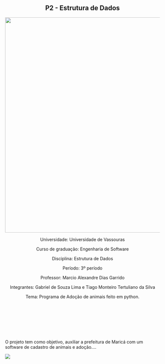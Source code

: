 <h2 align="center">P2 - Estrutura de Dados</h2>
<div align="center">
<img src="https://user-images.githubusercontent.com/47799542/227817195-8da4f449-55d6-42d4-a613-32d9047b6489.png" width="700px" />
</div>
<p align="center" >Universidade: Universidade de Vassouras</p>
<p align="center" >Curso de graduação: Engenharia de Software</p>
<p align="center" >Disciplina: Estrutura de Dados</p>
<p align="center" >Período: 3º período</p>
<p align="center" >Professor: Marcio Alexandre Dias Garrido</p>
<p align="center">Integrantes: Gabriel de Souza Lima e Tiago Monteiro Tertuliano da Silva</p>
<p align="center">Tema: Programa de Adoção de animais feito em python.</p>
<br>
<br>
<br>
<br>
<br>
<br>
<p> O projeto tem como objetivo, auxiliar a prefeitura de Maricá com um software de cadastro de animais e adoção.... </P>
<img src="https://user-images.githubusercontent.com/132038804/244912488-553c371a-d942-4519-b1ae-249032635177.png" />
